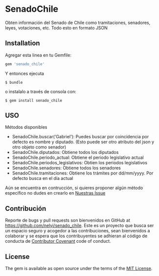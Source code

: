 # SenadoChile

Obten información del Senado de Chile como tramitaciones, senadores, leyes, votaciones, etc. Todo esto en formato JSON


## Installation

Agregar esta linea en tu Gemfile:

```ruby
gem 'senado_chile'
```

Y entonces ejecuta

    $ bundle

o instalalo a través de consola con:

    $ gem install senado_chile

## USO

Métodos disponibles

- SenadoChile.buscar('Gabriel'): Puedes buscar por coincidencia por defecto es nombre y diputado. (Esto puede ser otro atributo del json y otro objeto como senador)
- SenadoChile.diputados: Obtiene todos los diputados
- SenadoChile.periodo_actual: Obtiene el periodo legislativo actual
- SenadoChile.periodos_legislativos: Obtien los periodos legislativos
- SenadoChile.senadores: Obtiene todos los senadores
- SenadoChile.tramitaciones: Obtiene los trámites por dd/mm/yyyy. Por defecto busca en el día actual

Aún se encuentra en contrucción, si quieres proponer algún método específico no dudes en crearlo en [Nuestras Issue](https://github.com/nelyj/senado_chile/issues)

## Contribución

Reporte de bugs y pull requests son bienvenidos en GitHub at https://github.com/nelyj/senado_chile. Este es un proyecto que busca ser un espacio seguro y acogedor a las contribuciones, sean bienvenidos a colaborar y se espera que los contribuyentes se adhieran al código de conducta de [Contributor Covenant](http://contributor-covenant.org) code of conduct.

## License

The gem is available as open source under the terms of the [MIT License](http://opensource.org/licenses/MIT).
